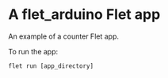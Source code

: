 # A flet_arduino Flet app

An example of a counter Flet app.

To run the app:

```
flet run [app_directory]
```